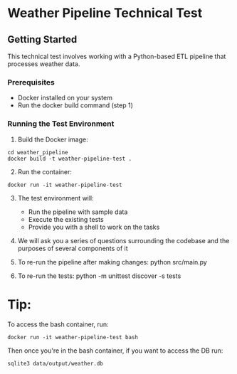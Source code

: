 # Weather Pipeline Technical Test

## Getting Started

This technical test involves working with a Python-based ETL pipeline that processes weather data.

### Prerequisites

- Docker installed on your system
- Run the docker build command (step 1)

### Running the Test Environment

1. Build the Docker image:
```
cd weather_pipeline
docker build -t weather-pipeline-test .
```

2. Run the container:
```
docker run -it weather-pipeline-test
```

3. The test environment will:
   - Run the pipeline with sample data
   - Execute the existing tests
   - Provide you with a shell to work on the tasks

4. We will ask you a series of questions surrounding the codebase and the purposes of several components of it

5. To re-run the pipeline after making changes:
python src/main.py

6. To re-run the tests:
python -m unittest discover -s tests

# Tip:
To access the bash container, run:
```
docker run -it weather-pipeline-test bash
```

Then once you're in the bash container, if you want to access the DB run:
```
sqlite3 data/output/weather.db
```
